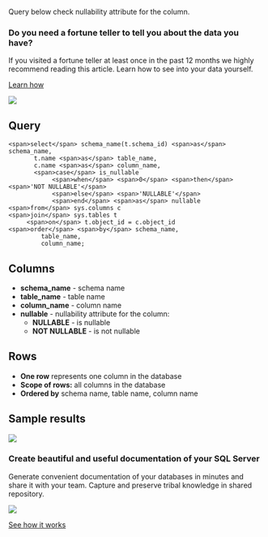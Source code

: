 Query below check nullability attribute for the column.

### Do you need a fortune teller to tell you about the data you have?

If you visited a fortune teller at least once in the past 12 months we highly recommend reading this article. Learn how to see into your data yourself.

[Learn how](https://dataedo.com/blog/confused-when-trying-to-work-with-databases?cta=kb-query-fairy)

[![](https://dataedo.com/asset/img/markdown/docs/test-article/d36a7df6380a23152f19389890296cdc.png)](https://dataedo.com/blog/confused-when-trying-to-work-with-databases?cta=kb-query-fairy)

## Query

```
<span>select</span> schema_name(t.schema_id) <span>as</span> schema_name,
       t.name <span>as</span> table_name,
       c.name <span>as</span> column_name,
       <span>case</span> is_nullable
            <span>when</span> <span>0</span> <span>then</span> <span>'NOT NULLABLE'</span>
            <span>else</span> <span>'NULLABLE'</span>
            <span>end</span> <span>as</span> nullable
<span>from</span> sys.columns c
<span>join</span> sys.tables t
     <span>on</span> t.object_id = c.object_id
<span>order</span> <span>by</span> schema_name,
         table_name,
         column_name;
```

## Columns

-   **schema\_name** - schema name
-   **table\_name** - table name
-   **column\_name** - column name
-   **nullable** - nullability attribute for the column:
    -   **NULLABLE** - is nullable
    -   **NOT NULLABLE** - is not nullable

## Rows

-   **One row** represents one column in the database
-   **Scope of rows:** all columns in the database
-   **Ordered by** schema name, table name, column name

## Sample results

![](https://dataedo.com/asset/img/kb/query/sql-server/column_nullable.png)

### Create beautiful and useful documentation of your SQL Server

Generate convenient documentation of your databases in minutes and share it with your team. Capture and preserve tribal knowledge in shared repository.

[![](https://dataedo.com/asset/img/markdown/docs/test-article/30c11fa4b210f11740f56e85ca8bf9c6.gif)](https://demo.dataedo.com/)

[See how it works](https://demo.dataedo.com/)